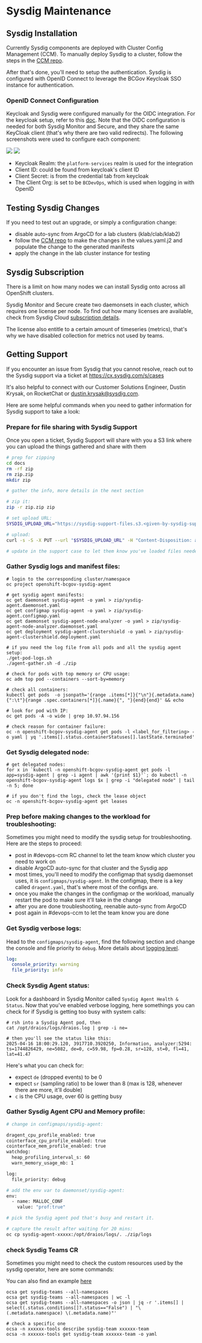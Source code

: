 # Sysdig Maintenance

## Sysdig Installation
Currently Sysdig components are deployed with Cluster Config Management (CCM). To manually deploy Sysdig to a cluster, follow the steps in the [CCM repo](https://github.com/bcgov-c/platform-gitops-gen/blob/master/roles/sysdig_agent/readme.md).

After that's done, you'll need to setup the authentication. Sysdig is configured with OpenID Connect to leverage the BCGov Keycloak SSO instance for authentication.

### OpenID Connect Configuration
Keycloak and Sysdig were configured manually for the OIDC integration. For the keycloak setup, refer to this [doc](https://github.com/bcgov-c/platform-services-sso-integration). Note that the OIDC configuration is needed for both Sysdig Monitor and Secure, and they share the same KeyCloak client (that's why there are two valid redirects). The following screenshots were used to configure each component:

![](assets/sysdig_oidc_kcsso_01.png)
![](assets/sysdig_oidc_sysdig_01.png)

- Keycloak Realm: the `platform-services` realm is used for the integration
- Client ID: could be found from keycloak's client ID
- Client Secret: is from the credential tab from keycloak
- The Client Org: is set to be `BCDevOps`, which is used when logging in with OpenID

## Testing Sysdig Changes
If you need to test out an upgrade, or simply a configuration change:
- disable auto-sync from ArgoCD for a lab clusters (klab/clab/klab2)
- follow the [CCM repo](https://github.com/bcgov-c/platform-gitops-gen/blob/master/roles/sysdig_agent/readme.md) to make the changes in the values.yaml.j2 and populate the change to the generated manifests
- apply the change in the lab cluster instance for testing

## Sysdig Subscription
There is a limit on how many nodes we can install Sysdig onto across all OpenShift clusters.

Sysdig Monitor and Secure create two daemonsets in each cluster, which requires one license per node. To find out how many licenses are available, check from Sysdig Cloud [subscription details](https://app.sysdigcloud.com/#/settings/subscription).

The license also entitle to a certain amount of timeseries (metrics), that's why we have disabled collection for metrics not used by teams.


## Getting Support
If you encounter an issue from Sysdig that you cannot resolve, reach out to the Sysdig support via a ticket at https://cx.sysdig.com/s/cases

It's also helpful to connect with our Customer Solutions Engineer, Dustin Krysak, on RocketChat or dustin.krysak@sysdig.com.

Here are some helpful commands when you need to gather information for Sysdig support to take a look:

### Prepare for file sharing with Sysdig Support

Once you open a ticket, Sysdig Support will share with you a S3 link where you can upload the things gathered and share with them

```bash
# prep for zipping
cd docs
rm -rf zip
rm zip.zip
mkdir zip

# gather the info, more details in the next section

# zip it:
zip -r zip.zip zip

# set upload URL: 
SYSDIG_UPLOAD_URL="https://sysdig-support-files.s3.<given-by-sysdig-support>"

# upload:
curl -s -S -X PUT --url "$SYSDIG_UPLOAD_URL" -H "Content-Disposition: attachment; filename=zip.zip" -T zip.zip

# update in the support case to let them know you've loaded files needed!
```


### Gather Sysdig logs and manifest files:
```shell
# login to the corresponding cluster/namespace
oc project openshift-bcgov-sysdig-agent

# get sysdig agent manifests:
oc get daemonset sysdig-agent -o yaml > zip/sysdig-agent.daemonset.yaml
oc get configmap sysdig-agent -o yaml > zip/sysdig-agent.configmap.yaml
oc get daemonset sysdig-agent-node-analyzer -o yaml > zip/sysdig-agent-node-analyzer.daemonset.yaml
oc get deployment sysdig-agent-clustershield -o yaml > zip/sysdig-agent-clustershield.deployment.yaml

# if you need the log file from all pods and all the sysdig agent setup:
./get-pod-logs.sh
./agent-gather.sh -d ./zip

# check for pods with top memory or CPU usage:
oc adm top pod --containers --sort-by=memory

# check all containers:
kubectl get pods  -o jsonpath='{range .items[*]}{"\n"}{.metadata.name}{":\t"}{range .spec.containers[*]}{.name}{", "}{end}{end}' && echo 

# look for pod with IP:
oc get pods -A -o wide | grep 10.97.94.156

# check reason for container failure:
oc -n openshift-bcgov-sysdig-agent get pods -l <label_for_filtering> -o yaml | yq '.items[].status.containerStatuses[].lastState.terminated'
```

### Get Sysdig delegated node:
```shell
# get delegated nodes:
for x in `kubectl -n openshift-bcgov-sysdig-agent get pods -l app=sysdig-agent | grep -i agent | awk '{print $1}'`; do kubectl -n openshift-bcgov-sysdig-agent logs $x | grep -i "delegated node" | tail -n 5; done

# if you don't find the logs, check the lease object
oc -n openshift-bcgov-sysdig-agent get leases
```

### Prep before making changes to the workload for troubleshooting:

Sometimes you might need to modify the sysdig setup for troubleshooting. Here are the steps to proceed:
- post in #devops-ccm RC channel to let the team know which cluster you need to work on
- disable ArgoCD auto-sync for that cluster and the Sysdig app
- most times, you'll need to modify the configmap that sysdig daemonset uses, it is `configmaps/sysdig-agent`. In the configmap, there is a key called `dragent.yaml`, that's where most of the configs are.
- once you make the changes in the configmap or the workload, manually restart the pod to make sure it'll take in the change
- after you are done troubleshooting, reenable auto-sync from ArgoCD
- post again in #devops-ccm to let the team know you are done

### Get Sysdig verbose logs:

Head to the `configmaps/sysdig-agent`, find the following section and change the console and file priority to `debug`. More details about [logging level](https://docs.sysdig.com/en/sysdig-secure/change-agent-log-level-globally/).

```yaml
log:
  console_priority: warning
  file_priority: info
```

### Check Sysdig Agent status:

Look for a dashboard in Sysdig Monitor called `Sysdig Agent Health & Status`. Now that you've enabled verbose logging, here somethings you can check for if Sysdig is getting too busy with system calls:

```shell
# rsh into a Sysdig Agent pod, then
cat /opt/draios/logs/draios.log | grep -i ne=

# then you'll see the status like this:
2025-04-16 18:00:29.120, 3917710.3920250, Information, analyzer:5294: ts=1744826429, ne=5082, de=0, c=59.98, fp=0.28, sr=128, st=0, fl=41, lat=41.47

```
Here's what you can check for:
- expect `de` (dropped events) to be 0
- expect `sr` (sampling ratio) to be lower than 8 (max is 128, whenever there are more, it'll double)
- `c` is the CPU usage, over 60 is getting busy

### Gather Sysdig Agent CPU and Memory profile:

```sh
# change in configmaps/sysdig-agent:

dragent_cpu_profile_enabled: true
cointerface_cpu_profile_enabled: true
cointerface_mem_profile_enabled: true
watchdog:
  heap_profiling_interval_s: 60
  warn_memory_usage_mb: 1

log:
  file_priority: debug

# add the env var to daemonset/sysdig-agent:
env:
  - name: MALLOC_CONF
    value: "prof:true"

# pick the Sysdig agent pod that's busy and restart it.

# capture the result after waiting for 20 mins:
oc cp sysdig-agent-xxxxx:/opt/draios/logs/. ./zip/logs
```

### check Sysdig Teams CR

Sometimes you might need to check the custom resources used by the sysdig operator, here are some commands:

You can also find an example [here](./sysdigteam-sample.yml)

```shell
ocsa get sysdig-teams --all-namespaces
ocsa get sysdig-teams --all-namespaces | wc -l
ocsa get sysdig-teams --all-namespaces -o json | jq -r '.items[] | select(.status.conditions[]?.status=="False") | "\(.metadata.namespace) \(.metadata.name)"'

# check a specific one
ocsa -n xxxxxx-tools describe sysdig-team xxxxxx-team
ocsa -n xxxxxx-tools get sysdig-team xxxxxx-team -o yaml
```
